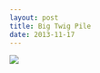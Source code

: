 ```yaml
---
layout: post
title: Big Twig Pile
date: 2013-11-17
---
```


![](http://farm8.staticflickr.com/7351/10909627825_f58855b53d_c.jpg)